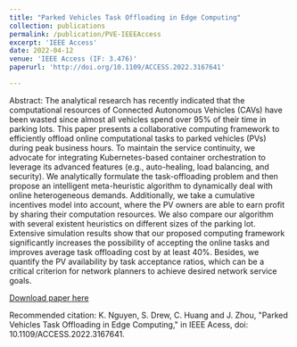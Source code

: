```yaml
---
title: "Parked Vehicles Task Offloading in Edge Computing"
collection: publications
permalink: /publication/PVE-IEEEAccess
excerpt: 'IEEE Access'
date: 2022-04-12
venue: 'IEEE Access (IF: 3.476)'
paperurl: 'http://doi.org/10.1109/ACCESS.2022.3167641'

---
```

Abstract: 
The analytical research has recently indicated that the computational resources of Connected Autonomous Vehicles (CAVs) have been wasted since almost all vehicles spend over 95% of their time in parking lots.
This paper presents a collaborative computing framework to efficiently offload online computational tasks to parked vehicles (PVs) during peak business hours. 
To maintain the service continuity, we advocate for integrating Kubernetes-based container orchestration to leverage its advanced features (e.g., auto-healing, load balancing, and security). We analytically formulate the task-offloading problem and then propose an intelligent meta-heuristic algorithm to dynamically deal with online heterogeneous demands. Additionally, we take a cumulative incentives model into account, where the PV owners are able to earn profit by sharing their computation resources. We also compare our algorithm with several existent heuristics on different sizes of the parking lot.
Extensive simulation results show that our proposed computing framework significantly increases the possibility of accepting the online tasks and improves average task offloading cost by at least 40%. 
Besides, we quantify the PV availability by task acceptance ratios, which can be a critical criterion for network planners to achieve desired network service goals.  

[Download paper here](https://doi.org/10.1109/ACCESS.2022.3167641)

Recommended citation: K. Nguyen, S. Drew, C. Huang and J. Zhou, "Parked Vehicles Task Offloading in Edge Computing," in IEEE Acess, doi: 10.1109/ACCESS.2022.3167641.
